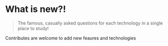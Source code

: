 
# What is new?!
> The famous, casually asked questions for each technology in a single place to study!

Contributes are welcome to add new feaures and technologies
